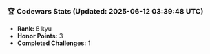 ### 🏆 Codewars Stats (Updated: 2025-06-12 03:39:48 UTC)

- **Rank:** 8 kyu
- **Honor Points:** 3
- **Completed Challenges:** 1
